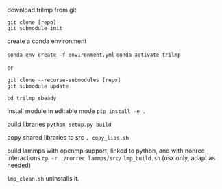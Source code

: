 download trilmp from git

```
git clone [repo]
git submodule init
```


create a conda environment

`conda env create -f environment.yml`
`conda activate trilmp`

or

```
git clone --recurse-submodules [repo]
git submodule update
```

`cd trilmp_sbeady`

install module in editable mode
`pip install -e .`

build libraries
`python setup.py build`

copy shared libraries to src 
`. copy_libs.sh`

build lammps with openmp support, linked to python, and with nonrec interactions
`cp -r ./nonrec lammps/src/`
`lmp_build.sh`  (osx only, adapt as needed)

`lmp_clean.sh` uninstalls it.
